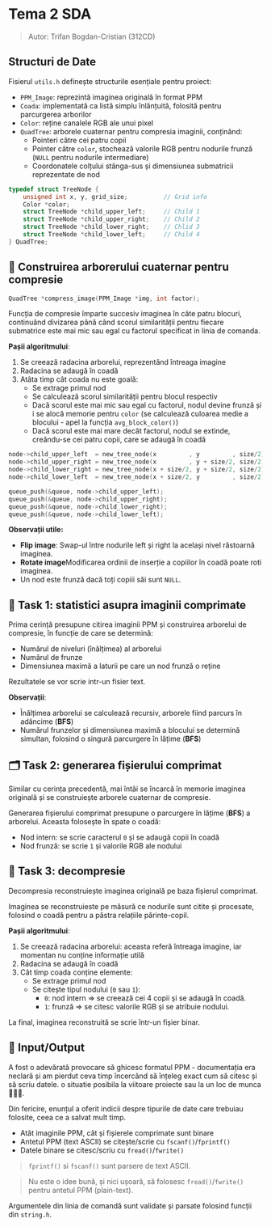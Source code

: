 # Tema 2 SDA

> Autor: Trifan Bogdan-Cristian (312CD)

## Structuri de Date

Fisierul `utils.h` definește structurile esențiale pentru proiect:
- `PPM_Image`: reprezintă imaginea originală în format PPM
- `Coada`: implementată ca listă simplu înlănțuită, folosită pentru parcurgerea arborilor
- `Color`: reține canalele RGB ale unui pixel
- `QuadTree`: arborele cuaternar pentru compresia imaginii, conținând:
  - Pointeri către cei patru copii
  - Pointer către `color`, stochează valorile RGB pentru nodurile frunză (`NULL` pentru nodurile intermediare)
  - Coordonatele colțului stânga-sus și dimensiunea submatricii reprezentate de nod


```c
typedef struct TreeNode {
    unsigned int x, y, grid_size;          // Grid info
    Color *color;
    struct TreeNode *child_upper_left;     // Child 1
    struct TreeNode *child_upper_right;    // Child 2
    struct TreeNode *child_lower_right;    // Chlid 3
    struct TreeNode *child_lower_left;     // Child 4
} QuadTree;
```


## 🌳 Construirea arborerului cuaternar pentru compresie

```c
QuadTree *compress_image(PPM_Image *img, int factor);
```

Funcția de compresie împarte succesiv imaginea în câte patru blocuri,
continuând divizarea până când scorul similarității
pentru fiecare submatrice este mai mic sau egal cu factorul specificat in linia de comanda.

**Pașii algoritmului**:

1. Se creează radacina arborelui, reprezentând întreaga imagine
2. Radacina se adaugă în coadă
3. Atâta timp cât coada nu este goală:
   - Se extrage primul nod
   - Se calculează scorul similarității pentru blocul respectiv
   - Dacă scorul este mai mic sau egal cu factorul, nodul devine frunză și i se alocă memorie pentru `color`
		(se calculează culoarea medie a blocului - apel la funcția `avg_block_color()`)
   - Dacă scorul este mai mare decât factorul, nodul se extinde, creându-se cei patru copii, care se adaugă în coadă



```c
node->child_upper_left  = new_tree_node(x         , y         , size/2);
node->child_upper_right = new_tree_node(x         , y + size/2, size/2);
node->child_lower_right = new_tree_node(x + size/2, y + size/2, size/2);
node->child_lower_left  = new_tree_node(x + size/2, y         , size/2); 

queue_push(&queue, node->child_upper_left);
queue_push(&queue, node->child_upper_right);
queue_push(&queue, node->child_lower_right);
queue_push(&queue, node->child_lower_left);
```

**Observații utile:**
- **Flip image**: Swap-ul între nodurile left și right la același nivel răstoarnă imaginea.
- **Rotate image**Modificarea ordinii de inserție a copiilor în coadă poate roti imaginea.
- Un nod este frunză dacă toți copiii săi sunt `NULL`.



## 📐 Task 1: statistici asupra imaginii comprimate

Prima cerință presupune citirea imaginii PPM și construirea arborelui de compresie,
în funcție de care se determină:
- Numărul de niveluri (înălțimea) al arborelui
- Numărul de frunze
- Dimensiunea maximă a laturii pe care un nod frunză o reține

Rezultatele se vor scrie intr-un fisier text.


**Observații**:
- Înălțimea arborelui se calculează recursiv, arborele fiind parcurs în adâncime (**BFS**)
- Numărul frunzelor și dimensiunea maximă a blocului se determină simultan, folosind o singură parcurgere în lățime (**BFS**)



## 🗂️ Task 2: generarea fișierului comprimat

Similar cu cerința precedentă, mai întâi se încarcă în memorie imaginea originală
și se construiește arborele cuaternar de compresie.

Generarea fișierului comprimat presupune o parcurgere în lățime (**BFS**) a arborelui.
Aceasta folosește în spate o coadă:
- Nod intern: se scrie caracterul `0` și se adaugă copii în coadă
- Nod frunză: se scrie `1` și valorile RGB ale nodului


## 📂 Task 3: decompresie

Decompresia reconstruiește imaginea originală pe baza fișierul comprimat.

Imaginea se reconstruieste pe măsură ce nodurile sunt citite și procesate,
folosind o coadă pentru a păstra relațiile părinte-copil.

**Pașii algoritmului**:

1. Se creează radacina arborelui:
  aceasta referă întreaga imagine,
  iar momentan nu conține informație utilă
2. Radacina se adaugă în coadă
3. Cât timp coada conține elemente:
   - Se extrage primul nod
   - Se citește tipul nodului (`0` sau `1`):  
     - `0`: nod intern => se creează cei 4 copii și se adaugă în coadă.  
     - `1`: frunză => se citesc valorile RGB și se atribuie nodului.  


La final, imaginea reconstruită se scrie într-un fișier binar.


## 💾 Input/Output

A fost o adevărată provocare să ghicesc formatul PPM - 
documentația era neclară și am pierdut ceva timp
încercând să înțeleg exact cum să citesc și să scriu datele.
o situatie posibila la viitoare proiecte sau la un loc de munca 👨‍💼💼.

Din fericire, enunțul a oferit indicii despre tipurile de date care trebuiau folosite,
ceea ce a salvat mult timp.


- Atât imaginile PPM, cât și fișierele comprimate sunt binare
- Antetul PPM (text ASCII) se citește/scrie cu `fscanf()`/`fprintf()`
- Datele binare se citesc/scriu cu `fread()`/`fwrite()`



> `fprintf()` si `fscanf()` sunt parsere de text ASCII.

> Nu este o idee bună, și nici ușoară, să folosesc `fread()`/`fwrite()` pentru antetul PPM (plain-text).


Argumentele din linia de comandă sunt validate și parsate
folosind funcții din `string.h`.

